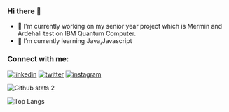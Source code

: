 ### Hi there 👋
- 🔭 I'm currently working on my senior year project which is Mermin and Ardehali test on IBM Quantum Computer.
- 🌱 I’m currently learning Java,Javascript
<!--
**yagizgokce/yagizgokce** is a ✨ _special_ ✨ repository because its `README.md` (this file) appears on your GitHub profile.

Here are some ideas to get you started:
- 🔭 I’m currently working on ...

- 👯 I’m looking to collaborate on ...
- 🤔 I’m looking for help with ...
- 💬 Ask me about ...
- 📫 How to reach me: ...
- 😄 Pronouns: ...
- ⚡ Fun fact: ...

#### This week I spent my time on
[![yagizgokce's wakatime stats](https://github-readme-stats.vercel.app/api/wakatime?username=yagizgokce)](https://github.com/anuraghazra/github-readme-stats)
-->
### Connect with me:
[![linkedin](https://user-images.githubusercontent.com/104601202/179231611-25151bf1-90f6-46cb-87c5-ca54d8d40db3.png)](https://www.linkedin.com/in/yagizgokce/)
[![twitter](https://user-images.githubusercontent.com/104601202/179232120-02b58513-9e21-4c00-96e8-a7349339d35a.png)](https://twitter.com/yazgke)
[![instagram](https://user-images.githubusercontent.com/104601202/179232465-032efff7-d0c7-4c30-94e7-690edb9d58f1.png)](https://www.instagram.com/yazgke)
</br>

![Github stats 2](https://github-readme-stats.vercel.app/api?username=yagizgokce&show_icons=true&theme=radical)

![Top Langs](https://github-readme-stats.vercel.app/api/top-langs/?username=yagizgokce&theme=radical&layout=compact)
